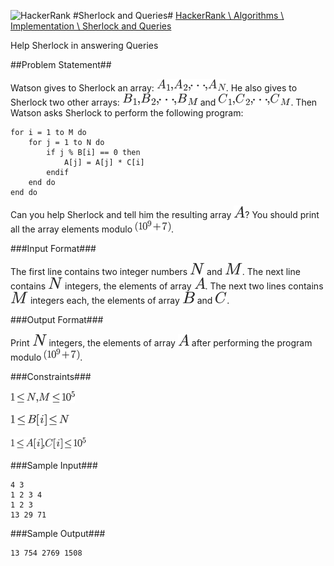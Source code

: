 ![HackerRank](https://www.hackerrank.com/assets/brand/typemark_60x200.png)
#Sherlock and Queries#
[HackerRank \ Algorithms \ Implementation \ Sherlock and Queries](https://www.hackerrank.com/challenges/sherlock-and-queries)

Help Sherlock in answering Queries

##Problem Statement##

Watson gives to Sherlock an array: ![$A_1, A_2, \cdots, A_N$](/assets/c3f4413a12dd68a3f0999d8c67f58f0e.png). He also gives to Sherlock two other arrays: ![$B_1, B_2, \cdots, B_M$](/assets/931a66e3d5b402ced398785c46df78e4.png) and ![$C_1, C_2, \cdots, C_M$](/assets/8a695951a4f2c018cdea907c2aef0ee3.png).
Then Watson asks Sherlock to perform the following program:

    for i = 1 to M do
        for j = 1 to N do
            if j % B[i] == 0 then
                A[j] = A[j] * C[i]
            endif
        end do
    end do

Can you help Sherlock and tell him the resulting array ![$A$](/assets/53d147e7f3fe6e47ee05b88b166bd3f6.png)? You should print all the array elements modulo ![$(10^9 + 7)$](/assets/c4e61dbf8b36a31aa53c4e418152f3d2.png).

###Input Format###

The first line contains two integer numbers ![$N$](/assets/f9c4988898e7f532b9f826a75014ed3c.png) and ![$M$](/assets/fb97d38bcc19230b0acd442e17db879c.png). The next line contains ![$N$](/assets/f9c4988898e7f532b9f826a75014ed3c.png) integers, the elements of array ![$A$](/assets/53d147e7f3fe6e47ee05b88b166bd3f6.png). The next two lines contains ![$M$](/assets/fb97d38bcc19230b0acd442e17db879c.png) integers each, the elements of array ![$B$](/assets/61e84f854bc6258d4108d08d4c4a0852.png) and ![$C$](/assets/9b325b9e31e85137d1de765f43c0f8bc.png).

###Output Format###

Print ![$N$](/assets/f9c4988898e7f532b9f826a75014ed3c.png) integers, the elements of array ![$A$](/assets/53d147e7f3fe6e47ee05b88b166bd3f6.png) after performing the program modulo ![$(10^9 + 7)$](/assets/c4e61dbf8b36a31aa53c4e418152f3d2.png).

###Constraints###

![$1 \le N, M \le 10^5$](/assets/404294123ec13c62c8a0b390d4e8f6ee.png)

![$1 \le B[i] \le N$](/assets/ef9ba375db3112e1c88aa798dd3522c4.png)

![$1 \le A[i], C[i] \le 10^5$](/assets/d133006232caf463e513a0ef1f36103c.png)

###Sample Input###


	4 3
	1 2 3 4
	1 2 3
	13 29 71

###Sample Output###


	13 754 2769 1508	
